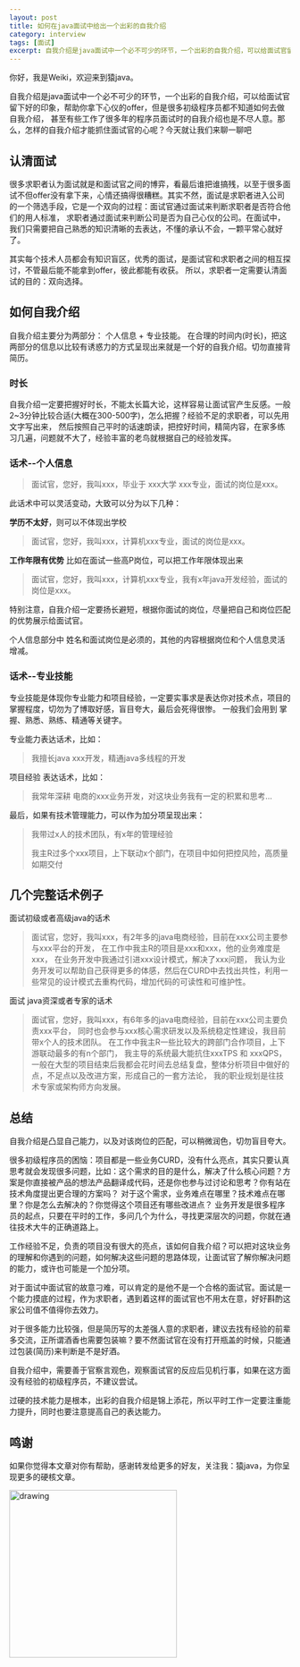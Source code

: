 ```yaml
---
layout: post
title: 如何在java面试中给出一个出彩的自我介绍
category: interview
tags: [面试]
excerpt: 自我介绍是java面试中一个必不可少的环节，一个出彩的自我介绍，可以给面试官留下好的印象，帮助你拿下心仪的offer，那么我们该怎么去做自我介绍呢？
---
```

你好，我是Weiki，欢迎来到猿java。

自我介绍是java面试中一个必不可少的环节，一个出彩的自我介绍，可以给面试官留下好的印象，帮助你拿下心仪的offer，但是很多初级程序员都不知道如何去做自我介绍，
甚至有些工作了很多年的程序员面试时的自我介绍也是不尽人意。那么，怎样的自我介绍才能抓住面试官的心呢？今天就让我们来聊一聊吧

## 认清面试

很多求职者认为面试就是和面试官之间的博弈，看最后谁把谁搞残，以至于很多面试不但offer没有拿下来，心情还搞得很糟糕。其实不然，面试是求职者进入公司的一个筛选手段，它是一个双向的过程：面试官通过面试来判断求职者是否符合他们的用人标准，
求职者通过面试来判断公司是否为自己心仪的公司。在面试中，我们只需要把自己熟悉的知识清晰的去表达，不懂的承认不会，一颗平常心就好了。

其实每个技术人员都会有知识盲区，优秀的面试，是面试官和求职者之间的相互探讨，不管最后能不能拿到offer，彼此都能有收获。 所以，求职者一定需要认清面试的目的：双向选择。


## 如何自我介绍

自我介绍主要分为两部分： 个人信息 + 专业技能。 在合理的时间内(时长)，把这两部分的信息以比较有诱惑力的方式呈现出来就是一个好的自我介绍。切勿直接背简历。

### 时长
自我介绍一定要把握好时长，不能太长篇大论，这样容易让面试官产生反感。一般2~3分钟比较合适(大概在300-500字)，怎么把握？经验不足的求职者，可以先用文字写出来，
然后按照自己平时的话速朗读，把控好时间，精简内容，在家多练习几遍，问题就不大了，经验丰富的老鸟就根据自己的经验发挥。

### 话术--个人信息

> 面试官，您好，我叫xxx，毕业于 xxx大学 xxx专业，面试的岗位是xxx。

此话术中可以灵活变动，大致可以分为以下几种：

**学历不太好**，则可以不体现出学校

> 面试官，您好，我叫xxx，计算机xxx专业，面试的岗位是xxx。

**工作年限有优势**  比如在面试一些高P岗位，可以把工作年限体现出来

> 面试官，您好，我叫xxx，计算机xxx专业，我有x年java开发经验，面试的岗位是xxx。

特别注意，自我介绍一定要扬长避短，根据你面试的岗位，尽量把自己和岗位匹配的优势展示给面试官。

个人信息部分中 姓名和面试岗位是必须的，其他的内容根据岗位和个人信息灵活增减。

### 话术--专业技能

专业技能是体现你专业能力和项目经验，一定要实事求是表达你对技术点，项目的掌握程度，切勿为了博取好感，盲目夸大，最后会死得很惨。 一般我们会用到 掌握、熟悉、熟练、精通等关键字。

专业能力表达话术，比如：

> 我擅长java xxx开发，精通java多线程的开发

项目经验 表达话术，比如：
> 我常年深耕 电商的xxx业务开发，对这块业务我有一定的积累和思考...

最后，如果有技术管理能力，可以作为加分项呈现出来：

> 我带过x人的技术团队，有x年的管理经验
>
> 我主R过多个xxx项目，上下联动x个部门，在项目中如何把控风险，高质量如期交付


## 几个完整话术例子

面试初级或者高级java的话术

> 面试官，您好，我叫xxx，有2年多的java电商经验，目前在xxx公司主要参与xxx平台的开发，
> 在工作中我主R的项目是xxx和xxx，他的业务难度是xxx，
> 在业务开发中我通过引进xxx设计模式，解决了xxx问题，
> 我认为业务开发可以帮助自己获得更多的体感，然后在CURD中去找出共性，利用一些常见的设计模式去重构代码，增加代码的可读性和可维护性。


面试 java资深或者专家的话术

> 面试官，您好，我叫xxx，有6年多的java电商经验，目前在xxx公司主要负责xxx平台，
> 同时也会参与xxx核心需求研发以及系统稳定性建设，我目前带x个人的技术团队。
> 在工作中我主R一些比较大的跨部门合作项目，上下游联动最多的有n个部门，
> 我主导的系统最大能抗住xxxTPS 和 xxxQPS，一般在大型的项目结束后我都会花时间去总结复盘，整体分析项目中做好的点，不足点以及改进方案，形成自己的一套方法论，
> 我的职业规划是往技术专家或架构师方向发展。


## 总结

自我介绍是凸显自己能力，以及对该岗位的匹配，可以稍微润色，切勿盲目夸大。

很多初级程序员的困恼：项目都是一些业务CURD，没有什么亮点，其实只要认真思考就会发现很多问题，比如：这个需求的目的是什么，解决了什么核心问题？方案是你直接被产品的想法产品翻译成代码，还是你也参与过讨论和思考？你有站在技术角度提出更合理的方案吗？
对于这个需求，业务难点在哪里？技术难点在哪里？你是怎么去解决的？你觉得这个项目还有哪些改进点？ 业务开发是很多程序员的起点，只要在平时的工作，多问几个为什么，寻找更深层次的问题，你就在通往技术大牛的正确道路上。

工作经验不足，负责的项目没有很大的亮点，该如何自我介绍？可以把对这块业务的理解和你遇到的问题，如何解决这些问题的思路体现，让面试官了解你解决问题的能力，或许也可能是一个加分项。

对于面试中面试官的故意刁难，可以肯定的是他不是一个合格的面试官。面试是一个能力摸底的过程，作为求职者，遇到着这样的面试官也不用太在意，好好斟酌这家公司值不值得你去效力。

对于很多能力比较强，但是简历写的太差强人意的求职者，建议去找有经验的前辈多交流，正所谓酒香也需要包装嘛？要不然面试官在没有打开瓶盖的时候，只能通过包装(简历)来判断是不是好酒。

自我介绍中，需要善于官察言观色，观察面试官的反应后见机行事，如果在这方面没有经验的初级程序员，不建议尝试。

过硬的技术能力是根本，出彩的自我介绍是锦上添花，所以平时工作一定要注重能力提升，同时也要注意提高自己的表达能力。

## 鸣谢
如果你觉得本文章对你有帮助，感谢转发给更多的好友，关注我：猿java，为你呈现更多的硬核文章。

<img src="https://yuanjava.cn/assets/img/pub.jpg" alt="drawing" style="width:300px;"/>
